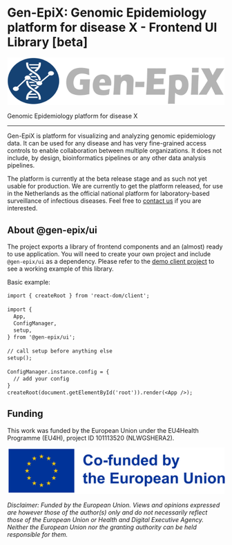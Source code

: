 # Gen-EpiX: Genomic Epidemiology platform for disease X - Frontend UI Library [beta]

![gen-epix-logo](./docs/assets/gen-epix_logo_full.svg)

Genomic Epidemiology platform for disease X

---

Gen-EpiX is platform for visualizing and analyzing genomic epidemiology data. It can be used for any disease and has very fine-grained access controls to enable collaboration between multiple organizations. It does not include, by design, bioinformatics pipelines or any other data analysis pipelines.

The platform is currently at the beta release stage and as such not yet usable for production. We are currently to get the platform released, for use in the Netherlands as the official national platform for laboratory-based surveillance of infectious diseases. Feel free to [contact us](mailto:ivo.van.walle@rivm.nl) if you are interested.

## About @gen-epix/ui

The project exports a library of frontend components and an (almost) ready to use application. You will need to create your own project and include `@gen-epix/ui` as a dependency. Please refer to the [demo client project](https://github.com/RIVM-bioinformatics/gen-epix-ui-demo-client) to see a working example of this library.

Basic example:

```tsx
import { createRoot } from 'react-dom/client';

import {
  App,
  ConfigManager,
  setup,
} from '@gen-epix/ui';

// call setup before anything else
setup();

ConfigManager.instance.config = {
  // add your config
}
createRoot(document.getElementById('root')).render(<App />);
```

## Funding

This work was funded by the European Union under the EU4Health Programme (EU4H), project ID 101113520 (NLWGSHERA2).

![cofunded-EU-logo](./docs/assets/cofunded_EU_logo.png)

*Disclaimer: Funded by the European Union. Views and opinions expressed are however those of the author(s) only and do not necessarily reflect those of the European Union or Health and Digital Executive Agency. Neither the European Union nor the granting authority can be held responsible for them.*
